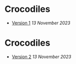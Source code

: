 # Crocodiles
- [Version 1](https://Ryan-wilsdon100.github.io/Crocodiles/index.html)
*13 November 2023*

# Crocodiles
- [Version 2](https://Ryan-wilsdon100.github.io/Crocodiles/index.html)
*13 November 2023*